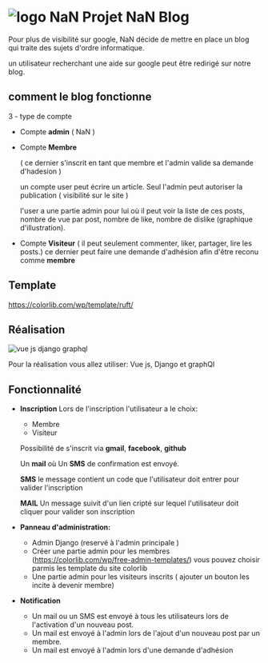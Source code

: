 
# ![logo NaN](http://nan.ci/static/images/favicons.ico/apple-icon-57x57.png) Projet NaN Blog



  Pour plus de visibilité sur google, NaN décide de mettre en place un blog qui traite des sujets d'ordre informatique.


  un utilisateur recherchant une aide sur google peut être redirigé sur notre blog.


## comment le blog fonctionne

3 - type de compte

  - Compte **admin** ( NaN )

  - Compte **Membre** 
  
    ( ce dernier s'inscrit en tant que membre et l'admin valide sa demande d'hadesion )
    
    un compte user peut écrire un article. Seul l'admin peut autoriser la publication ( visibilité sur le site )
  
    l'user a une partie admin pour lui où il peut voir la liste de ces posts, nombre de vue par post, nombre de like, nombre de dislike  (graphique d'illustration).


  - Compte **Visiteur**
    ( il peut seulement commenter, liker, partager, lire les posts.) ce dernier peut faire une demande d'adhésion afin d'être     reconu comme **membre**


## Template

https://colorlib.com/wp/template/ruft/


## Réalisation

![vue js django graphql](https://miro.medium.com/max/1200/1*KDLOb-elHdFuUMUrvU7kOw.png)



Pour la réalisation vous allez utiliser: Vue js, Django et graphQl



## Fonctionnalité

  - **Inscription**
    Lors de l'inscription l'utilisateur a le choix:
      - Membre
      - Visiteur
      
      Possibilité de s'inscrit via **gmail**, **facebook**, **github**
      
      Un **mail** où Un **SMS** de confirmation est envoyé.

      **SMS** le message contient un code que l'utilisateur doit entrer pour valider l'inscription
      
      **MAIL** Un message suivit d'un lien cripté sur lequel l'utilisateur doit cliquer pour valider son inscription

  - **Panneau d'administration:**
    - Admin Django (reservé à l'admin principale )
    - Créer une partie admin pour les membres (https://colorlib.com/wp/free-admin-templates/) vous pouvez choisir parmis les template du site colorlib
    - Une partie admin pour les visiteurs inscrits ( ajouter un bouton les incite à devenir membre)

  - **Notification**

    - Un mail ou un SMS est envoyé à tous les utilisateurs lors de l'activation d'un nouveau post.
    - Un mail est envoyé à l'admin lors de l'ajout d'un nouveau post par un membre.
    - Un mail est envoyé à l'admin lors d'une demande d'adhésion



